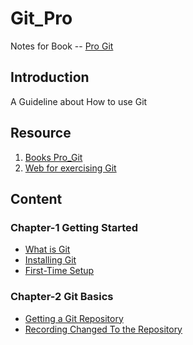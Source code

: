 # Git_Pro
Notes for Book -- [Pro Git](./progit.7z)

## Introduction
A Guideline about How to use Git

## Resource
1. [Books Pro_Git](./progit.7z)
2. [Web for exercising Git](https://learngitbranching.js.org/?locale=zh_CN)

## Content

### Chapter-1 Getting Started
+ [What is Git](./1-Getting%20Started/1-3%20What%20is%20Git.md)
+ [Installing Git](./1-Getting%20Started/1-5-Installing%20Git.md)
+ [First-Time Setup](./1-Getting%20Started/1-6-First-Time%20Git%20Setup.md)

### Chapter-2 Git Basics
+ [Getting a Git Repository](./2-Git%20Basics/2-1-Getting%20a%20Git%20Repository.md)
+ [Recording Changed To the Repository](./2-Git%20Basics/2-2-Recording%20Changes%20To%20the%20Repository.md)
